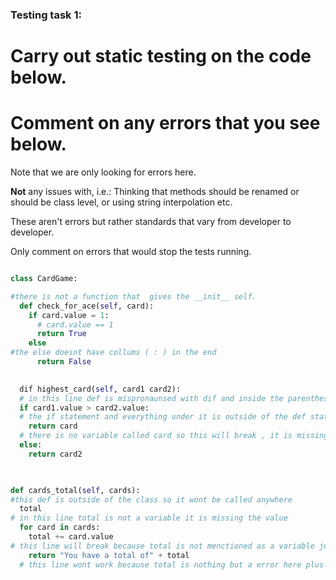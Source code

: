 ### Testing task 1:

# Carry out static testing on the code below.
# Comment on any errors that you see below.

Note that we are only looking for errors here.

**Not** any issues with, i.e.: 
Thinking that methods should be renamed or should be class level, or using string interpolation etc. 

These aren't errors but rather standards that vary from developer to developer. 

Only comment on errors that would stop the tests running.

```python

class CardGame:

#there is not a function that  gives the __init__ self.
  def check_for_ace(self, card):
    if card.value = 1:
      # card.value == 1
      return True
    else
#the else doesnt have collums ( : ) in the end
      return False
   

  dif highest_card(self, card1 card2):
  # in this line def is mispronaunsed with dif and inside the parenthesis between card1 and card2 is needs one coma
  if card1.value > card2.value:
  # the if statement and everything under it is outside of the def statement
    return card
  # there is no variable called card so this will break , it is missing the number in the end (card1)
  else:
    return card2
  


def cards_total(self, cards):
#this def is outside of the class so it wont be called anywhere
  total
# in this line total is not a variable it is missing the value 
  for card in cards:
    total += card.value
# this line will break because total is not menctioned as a variable just like line 40
    return "You have a total of" + total
  # this line wont work because total is nothing but a error here plus it sould be outside the for loop and should be a str(total)
  
```

